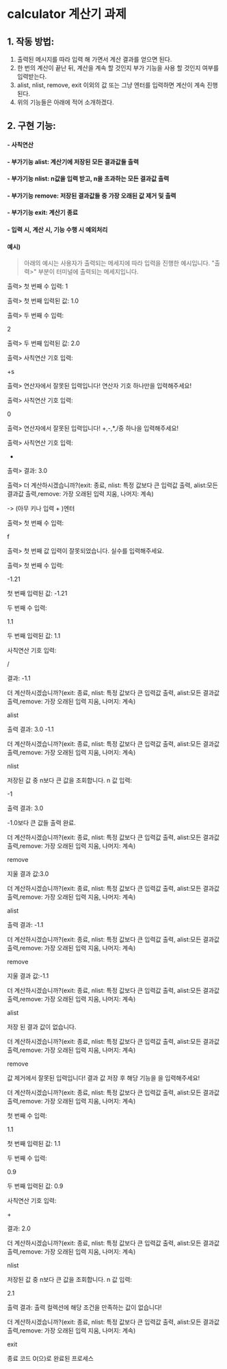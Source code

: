 # calculator 계산기 과제
## 1. 작동 방법:

1. 출력된 메시지를 따라 입력 해 가면서 계산 결과를 얻으면 된다.
2. 한 번의 계산이 끝난 뒤, 계산을 계속 할 것인지 부가 기능을 사용 할 것인지 여부를 입력받는다.
3. alist, nlist, remove, exit 이외의 값 또는 그냥 엔터를 입력하면 계산이 계속 진행된다.
4. 위의 기능들은 아래에 적어 소개하겠다.

## 2. 구현 기능:

#### - 사칙연산
#### - 부가기능 alist: 계산기에 저장된 모든 결과값들 출력
#### - 부가기능 nlist: n값을 입력 받고, n을 초과하는 모든 결과값 출력
#### - 부가기능 remove: 저장된 결과값들 중 가장 오래된 값  제거 및 출력
#### - 부가기능 exit: 계산기 종료
#### - 입력 시, 계산 시, 기능 수행 시 예외처리

#### 예시)
> 아래의 예시는 사용자가 출력되는 메세지에 따라 입력을 진행한 예시입니다. "출력>" 부분이 터미널에 출력되는 메세지입니다.

출력> 첫 번째 수 입력:
1

출력> 첫 번째 입력된 값: 1.0

출력> 두 번째 수 입력:

2

출력> 두 번째 입력된 값: 2.0

출력> 사칙연산 기호 입력:

+s

출력> 연산자에서 잘못된 입력입니다! 연산자 기호 하나만을 입력해주세요!

출력> 사칙연산 기호 입력:

0

출력> 연산자에서 잘못된 입력입니다! +,-,*,/중 하나을 입력해주세요!

출력> 사칙연산 기호 입력: 

+

출력> 결과: 3.0

출력> 더 계산하시겠습니까?(exit: 종료, nlist: 특정 값보다 큰 입력값 출력, alist:모든 결과값 출력,remove: 가장 오래된 입력 지움, 나머지: 계속)

-> (아무 키나 입력 + )엔터

출력> 첫 번째 수 입력: 

f

출력> 첫 번째 값 입력이 잘못되었습니다. 실수를 입력해주세요.

출력> 첫 번째 수 입력: 

-1.21

첫 번째 입력된 값: -1.21

두 번째 수 입력: 

1.1

두 번째 입력된 값: 1.1

사칙연산 기호 입력: 

/

결과: -1.1

더 계산하시겠습니까?(exit: 종료, nlist: 특정 값보다 큰 입력값 출력, alist:모든 결과값 출력,remove: 가장 오래된 입력 지움, 나머지: 계속)

alist

출력 결과: 3.0 -1.1 

더 계산하시겠습니까?(exit: 종료, nlist: 특정 값보다 큰 입력값 출력, alist:모든 결과값 출력,remove: 가장 오래된 입력 지움, 나머지: 계속)

nlist

저장된 값 중 n보다 큰 값을 조회합니다. n 값 입력:

-1

출력 결과: 3.0 

-1.0보다 큰 값들 출력 완료.

더 계산하시겠습니까?(exit: 종료, nlist: 특정 값보다 큰 입력값 출력, alist:모든 결과값 출력,remove: 가장 오래된 입력 지움, 나머지: 계속)

remove

지울 결과 값:3.0

더 계산하시겠습니까?(exit: 종료, nlist: 특정 값보다 큰 입력값 출력, alist:모든 결과값 출력,remove: 가장 오래된 입력 지움, 나머지: 계속)

alist

출력 결과: -1.1 

더 계산하시겠습니까?(exit: 종료, nlist: 특정 값보다 큰 입력값 출력, alist:모든 결과값 출력,remove: 가장 오래된 입력 지움, 나머지: 계속)

remove

지울 결과 값:-1.1

더 계산하시겠습니까?(exit: 종료, nlist: 특정 값보다 큰 입력값 출력, alist:모든 결과값 출력,remove: 가장 오래된 입력 지움, 나머지: 계속)

alist

저장 된 결과 값이 없습니다.

더 계산하시겠습니까?(exit: 종료, nlist: 특정 값보다 큰 입력값 출력, alist:모든 결과값 출력,remove: 가장 오래된 입력 지움, 나머지: 계속)

remove

값 제거에서 잘못된 입력입니다! 결과 값 저장 후 해당 기능을 을 입력해주세요!

더 계산하시겠습니까?(exit: 종료, nlist: 특정 값보다 큰 입력값 출력, alist:모든 결과값 출력,remove: 가장 오래된 입력 지움, 나머지: 계속)

첫 번째 수 입력: 

1.1

첫 번째 입력된 값: 1.1

두 번째 수 입력: 

0.9

두 번째 입력된 값: 0.9

사칙연산 기호 입력: 

\+

결과: 2.0

더 계산하시겠습니까?(exit: 종료, nlist: 특정 값보다 큰 입력값 출력, alist:모든 결과값 출력,remove: 가장 오래된 입력 지움, 나머지: 계속)

nlist

저장된 값 중 n보다 큰 값을 조회합니다. n 값 입력:

2.1

출력 결과: 출력 컬렉션에 해당 조건을 만족하는 값이 없습니다!

더 계산하시겠습니까?(exit: 종료, nlist: 특정 값보다 큰 입력값 출력, alist:모든 결과값 출력,remove: 가장 오래된 입력 지움, 나머지: 계속)

exit

종료 코드 0(으)로 완료된 프로세스
